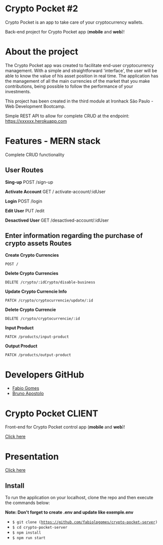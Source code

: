 ﻿# Crypto Pocket #2
 
Crypto Pocket is an app to take care of your cryptocurrency wallets.

Back-end project for Crypto Pocket app (**mobile** and **web**)!

# About the project

The Crypto Pocket app was created to facilitate end-user cryptocurrency management. With a simple and straightforward 'interface', the user will be able to know the value of his asset position in real time. The application has the management of all the main currencies of the market that you make contributions, being possible to follow the performance of your investments.

This project has been created in the third module at Ironhack São Paulo - Web Development Bootcamp.

Simple REST API to allow for complete CRUD  at the endpoint:
https://xxxxxx.herokuapp.com


# Features - MERN stack

Complete CRUD functionality

## User Routes

**Sing-up**
        POST /sign-up

**Activate Account**
        GET / activate-account/:idUser

**Login**
        POST /login

**Edit User**
      PUT /edit
    
**Desactived User**
      GET /desactived-account/:idUser
    

    

## Enter information regarding the purchase of crypto assets Routes

**Create Crypto Currencies**

    POST /

  

**Delete Crypto Currencies**

    DELETE /crypto/:idCrypto/disable-business


**Update Crypto Currencie Info**

    PATCH /crypto/cryptocurrencie/update/:id

**Delete Crypto Currencie**

    DELETE /crypto/cryptocurrencie/:id

**Input Product**

    PATCH /products/input-product

**Output Product**

    PATCH /products/output-product


    
# Developers GitHub

- [Fabio Gomes](https://github.com/fabiolpgomes)
- [Bruno Apostolo](https://github.com/brunoapostolo)

# Crypto Pocket CLIENT

Front-end for Crypto Pocket control app (**mobile** and **web**)!

[Click here](https://github.com/fabiolpgomes/crypto-pocket-client)

# Presentation

[Click here](https://www.canva.com/design/DAE6l1qSFZI/xZhufOFHCylg5A8tYSolLw/view?utm_content=DAE6l1qSFZI&utm_campaign=designshare&utm_medium=link&utm_source=sharebutton)

## Install
To run the application on your localhost, clone the repo and then execute the commands below:

**Note: Don't forget to create .env and update like exemple.env**

- <code>$ git clone (https://github.com/fabiolpgomes/crypto-pocket-server)</code>
- <code>$ cd crypto-pocket-server</code>
- <code>$ npm install</code>
- <code>$ npm run start</code>
